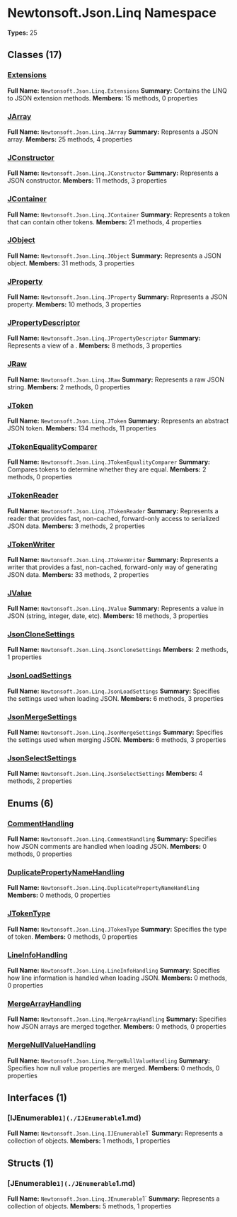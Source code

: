 # Newtonsoft.Json.Linq Namespace

**Types:** 25

## Classes (17)

### [Extensions](./Extensions.md)
**Full Name:** `Newtonsoft.Json.Linq.Extensions`
**Summary:** Contains the LINQ to JSON extension methods.
**Members:** 15 methods, 0 properties

### [JArray](./JArray.md)
**Full Name:** `Newtonsoft.Json.Linq.JArray`
**Summary:** Represents a JSON array.
**Members:** 25 methods, 4 properties

### [JConstructor](./JConstructor.md)
**Full Name:** `Newtonsoft.Json.Linq.JConstructor`
**Summary:** Represents a JSON constructor.
**Members:** 11 methods, 3 properties

### [JContainer](./JContainer.md)
**Full Name:** `Newtonsoft.Json.Linq.JContainer`
**Summary:** Represents a token that can contain other tokens.
**Members:** 21 methods, 4 properties

### [JObject](./JObject.md)
**Full Name:** `Newtonsoft.Json.Linq.JObject`
**Summary:** Represents a JSON object.
**Members:** 31 methods, 3 properties

### [JProperty](./JProperty.md)
**Full Name:** `Newtonsoft.Json.Linq.JProperty`
**Summary:** Represents a JSON property.
**Members:** 10 methods, 3 properties

### [JPropertyDescriptor](./JPropertyDescriptor.md)
**Full Name:** `Newtonsoft.Json.Linq.JPropertyDescriptor`
**Summary:** Represents a view of a .
**Members:** 8 methods, 3 properties

### [JRaw](./JRaw.md)
**Full Name:** `Newtonsoft.Json.Linq.JRaw`
**Summary:** Represents a raw JSON string.
**Members:** 2 methods, 0 properties

### [JToken](./JToken.md)
**Full Name:** `Newtonsoft.Json.Linq.JToken`
**Summary:** Represents an abstract JSON token.
**Members:** 134 methods, 11 properties

### [JTokenEqualityComparer](./JTokenEqualityComparer.md)
**Full Name:** `Newtonsoft.Json.Linq.JTokenEqualityComparer`
**Summary:** Compares tokens to determine whether they are equal.
**Members:** 2 methods, 0 properties

### [JTokenReader](./JTokenReader.md)
**Full Name:** `Newtonsoft.Json.Linq.JTokenReader`
**Summary:** Represents a reader that provides fast, non-cached, forward-only access to serialized JSON data.
**Members:** 3 methods, 2 properties

### [JTokenWriter](./JTokenWriter.md)
**Full Name:** `Newtonsoft.Json.Linq.JTokenWriter`
**Summary:** Represents a writer that provides a fast, non-cached, forward-only way of generating JSON data.
**Members:** 33 methods, 2 properties

### [JValue](./JValue.md)
**Full Name:** `Newtonsoft.Json.Linq.JValue`
**Summary:** Represents a value in JSON (string, integer, date, etc).
**Members:** 18 methods, 3 properties

### [JsonCloneSettings](./JsonCloneSettings.md)
**Full Name:** `Newtonsoft.Json.Linq.JsonCloneSettings`
**Members:** 2 methods, 1 properties

### [JsonLoadSettings](./JsonLoadSettings.md)
**Full Name:** `Newtonsoft.Json.Linq.JsonLoadSettings`
**Summary:** Specifies the settings used when loading JSON.
**Members:** 6 methods, 3 properties

### [JsonMergeSettings](./JsonMergeSettings.md)
**Full Name:** `Newtonsoft.Json.Linq.JsonMergeSettings`
**Summary:** Specifies the settings used when merging JSON.
**Members:** 6 methods, 3 properties

### [JsonSelectSettings](./JsonSelectSettings.md)
**Full Name:** `Newtonsoft.Json.Linq.JsonSelectSettings`
**Members:** 4 methods, 2 properties

## Enums (6)

### [CommentHandling](./CommentHandling.md)
**Full Name:** `Newtonsoft.Json.Linq.CommentHandling`
**Summary:** Specifies how JSON comments are handled when loading JSON.
**Members:** 0 methods, 0 properties

### [DuplicatePropertyNameHandling](./DuplicatePropertyNameHandling.md)
**Full Name:** `Newtonsoft.Json.Linq.DuplicatePropertyNameHandling`
**Members:** 0 methods, 0 properties

### [JTokenType](./JTokenType.md)
**Full Name:** `Newtonsoft.Json.Linq.JTokenType`
**Summary:** Specifies the type of token.
**Members:** 0 methods, 0 properties

### [LineInfoHandling](./LineInfoHandling.md)
**Full Name:** `Newtonsoft.Json.Linq.LineInfoHandling`
**Summary:** Specifies how line information is handled when loading JSON.
**Members:** 0 methods, 0 properties

### [MergeArrayHandling](./MergeArrayHandling.md)
**Full Name:** `Newtonsoft.Json.Linq.MergeArrayHandling`
**Summary:** Specifies how JSON arrays are merged together.
**Members:** 0 methods, 0 properties

### [MergeNullValueHandling](./MergeNullValueHandling.md)
**Full Name:** `Newtonsoft.Json.Linq.MergeNullValueHandling`
**Summary:** Specifies how null value properties are merged.
**Members:** 0 methods, 0 properties

## Interfaces (1)

### [IJEnumerable`1](./IJEnumerable`1.md)
**Full Name:** `Newtonsoft.Json.Linq.IJEnumerable`1`
**Summary:** Represents a collection of  objects.
**Members:** 1 methods, 1 properties

## Structs (1)

### [JEnumerable`1](./JEnumerable`1.md)
**Full Name:** `Newtonsoft.Json.Linq.JEnumerable`1`
**Summary:** Represents a collection of  objects.
**Members:** 5 methods, 1 properties

